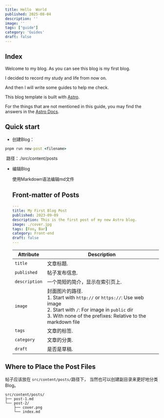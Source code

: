 ```yaml
---
title: Hello  World
published: 2025-08-04
description: ''
image: ''
tags: ["guide"]
category: 'Guides'
draft: false
---
```


## Index

Welcome to my blog. As you can see this blog is my first blog.

I decided to record my study and life from now on.

And then I will write some guides to help me check.

This blog template is built with [Astro](https://astro.build/).

For the things that are not mentioned in this guide, you may find the answers in the [Astro Docs](https://docs.astro.build/).

## Quick start

- 创建Blog：

```cmd
pnpm run new-post <filename>
```

​       路径：./src/content/posts

- 编辑Blog

  使用Markdown语法编辑md文件



  ## Front-matter of Posts

  ```yaml
  ---
  title: My First Blog Post
  published: 2023-09-09
  description: This is the first post of my new Astro blog.
  image: ./cover.jpg
  tags: [Foo, Bar]
  category: Front-end
  draft: false
  ---
  ```

  | Attribute     | Description                                                  |
  | ------------- | ------------------------------------------------------------ |
  | `title`       | 文章标题.                                       |
  | `published`   | 帖子发布信息.                             |
  | `description` | 一个简短的简介，显示在索引页上.    |
  | `image`       | 封面图片的路径.<br/>1. Start with `http://` or `https://`: Use web image<br/>2. Start with `/`: For image in `public` dir<br/>3. With none of the prefixes: Relative to the markdown file |
  | `tags`        | 文章的标签.                                        |
  | `category`    | 文章的分类.                                    |
  | `draft`       | 是否是草稿.     |


## Where to Place the Post Files



帖子应该放在 `src/content/posts/`路径下， 当然也可以创建副目录来更好地分类Blog。

```
src/content/posts/
├── post-1.md
└── post-2/
    ├── cover.png
    └── index.md
```
